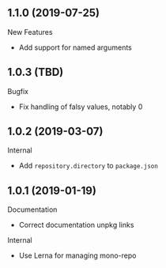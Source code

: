 ## 1.1.0 (2019-07-25)

New Features

- Add support for named arguments

## 1.0.3 (TBD)

Bugfix

- Fix handling of falsy values, notably 0

## 1.0.2 (2019-03-07)

Internal

- Add `repository.directory` to `package.json`

## 1.0.1 (2019-01-19)

Documentation

- Correct documentation unpkg links

Internal

- Use Lerna for managing mono-repo
